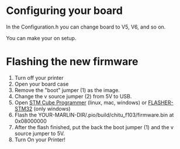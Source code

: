 
# Configuring your board

In the Configuration.h you can change board to V5, V6, and so on.

You can make your on setup.

# Flashing the new firmware

1. Turn off your printer
2. Open your board case
3. Remove the "boot" jumper (1) as the image.
4. Change the v source jumper (2) from 5V to USB.
5. Open [STM Cube Programmer](https://www.st.com/en/development-tools/stm32cubeprog.html) (linux, mac, windows) or [FLASHER-STM32](https://www.st.com/en/development-tools/flasher-stm32.html) (only windows)
6. Flash the YOUR-MARLIN-DIR/.pio/build/chitu_f103/firmware.bin at 0x08000000 
7. After the flash finished, put the back the boot jumper (1) and the v source jumper to 5V.
8. Turn On your Printer!

